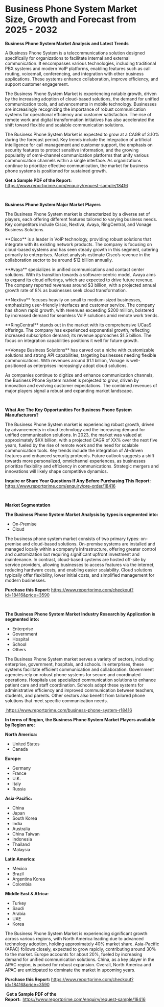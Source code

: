 <p><h1>Business Phone System Market Size, Growth and Forecast from 2025 - 2032</h1></p><p><strong>Business Phone System Market Analysis and Latest Trends</strong></p>
<p><p>A Business Phone System is a telecommunications solution designed specifically for organizations to facilitate internal and external communication. It encompasses various technologies, including traditional PBX systems and modern VoIP platforms, enabling features such as call routing, voicemail, conferencing, and integration with other business applications. These systems enhance collaboration, improve efficiency, and support customer engagement.</p><p>The Business Phone System Market is experiencing notable growth, driven by the increasing adoption of cloud-based solutions, the demand for unified communication tools, and advancements in mobile technology. Businesses are increasingly recognizing the importance of robust communication systems for operational efficiency and customer satisfaction. The rise of remote work and digital transformation initiatives has also accelerated the shift toward flexible and scalable communication solutions.</p><p>The Business Phone System Market is expected to grow at a CAGR of 3.10% during the forecast period. Key trends include the integration of artificial intelligence for call management and customer support, the emphasis on security features to protect sensitive information, and the growing popularity of omni-channel communication platforms that unify various communication channels within a single interface. As organizations continue to prioritize effective communication, the market for business phone systems is positioned for sustained growth.</p></p>
<p><strong>Get a Sample PDF of the Report:&nbsp;</strong> <a href="https://www.reportprime.com/enquiry/request-sample/18416?utm_campaign=4532&utm_medium=2&utm_source=Github&utm_content=ia&utm_term=17052025&utm_id=business-phone-system">https://www.reportprime.com/enquiry/request-sample/18416</a></p>
<p>&nbsp;</p>
<p><strong>Business Phone System Major Market Players</strong></p>
<p><p>The Business Phone System market is characterized by a diverse set of players, each offering different features tailored to varying business needs. Key competitors include Cisco, Nextiva, Avaya, RingCentral, and Vonage Business Solutions. </p><p>**Cisco** is a leader in VoIP technology, providing robust solutions that integrate with its existing network products. The company is focusing on cloud-based systems and has seen steady growth in this segment, catering primarily to enterprises. Market analysts estimate Cisco’s revenue in the collaboration sector to be around $12 billion annually.</p><p>**Avaya** specializes in unified communications and contact center solutions. With its transition towards a software-centric model, Avaya aims to expand its cloud offerings, which are expected to drive future revenue. The company reported revenues around $3 billion, with a projected annual growth rate of 8% as businesses seek cloud transformation.</p><p>**Nextiva** focuses heavily on small to medium-sized businesses, emphasizing user-friendly interfaces and customer service. The company has shown rapid growth, with revenues exceeding $200 million, bolstered by increased demand for seamless VoIP solutions amid remote work trends.</p><p>**RingCentral** stands out in the market with its comprehensive UCaaS offerings. The company has experienced exponential growth, reflecting increased subscription demand; its revenue approaches $1.5 billion. The focus on integration capabilities positions it well for future growth.</p><p>**Vonage Business Solutions** has carved out a niche with customizable solutions and strong API capabilities, targeting businesses needing flexible communications. With revenues around $1.1 billion, Vonage is well-positioned as enterprises increasingly adopt cloud solutions.</p><p>As companies continue to digitize and enhance communication channels, the Business Phone System market is projected to grow, driven by innovation and evolving customer expectations. The combined revenues of major players signal a robust and expanding market landscape.</p></p>
<p>&nbsp;</p>
<p><strong>What Are The Key Opportunities For Business Phone System Manufacturers?</strong></p>
<p><p>The Business Phone System market is experiencing robust growth, driven by advancements in cloud technology and the increasing demand for unified communication solutions. In 2023, the market was valued at approximately $XX billion, with a projected CAGR of XX% over the next five years, fueled by the rise of remote work and the need for scalable communication tools. Key trends include the integration of AI-driven features and enhanced security protocols. Future outlook suggests a shift towards more personalized, omnichannel experiences, as businesses prioritize flexibility and efficiency in communications. Strategic mergers and innovations will likely shape competitive dynamics.</p></p>
<p><strong>Inquire or Share Your Questions If Any Before Purchasing This Report:</strong> <a href="https://www.reportprime.com/enquiry/pre-order/18416?utm_campaign=4532&utm_medium=2&utm_source=Github&utm_content=ia&utm_term=17052025&utm_id=business-phone-system">https://www.reportprime.com/enquiry/pre-order/18416</a></p>
<p>&nbsp;</p>
<p><strong>Market Segmentation</strong></p>
<p><strong>The Business Phone System Market Analysis by types is segmented into:</strong></p>
<p><ul><li>On-Premise</li><li>Cloud</li></ul></p>
<p><p>The business phone system market consists of two primary types: on-premise and cloud-based solutions. On-premise systems are installed and managed locally within a company’s infrastructure, offering greater control and customization but requiring significant upfront investment and maintenance. In contrast, cloud-based systems are hosted off-site by service providers, allowing businesses to access features via the internet, reducing hardware costs, and enabling easier scalability. Cloud solutions typically offer flexibility, lower initial costs, and simplified management for modern businesses.</p></p>
<p><strong>Purchase this Report:&nbsp;</strong><a href="https://www.reportprime.com/checkout?id=18416&price=3590&utm_campaign=4532&utm_medium=2&utm_source=Github&utm_content=ia&utm_term=17052025&utm_id=business-phone-system">https://www.reportprime.com/checkout?id=18416&price=3590</a></p>
<p>&nbsp;</p>
<p><strong>The Business Phone System Market Industry Research by Application is segmented into:</strong></p>
<p><ul><li>Enterprise</li><li>Government</li><li>Hospital</li><li>School</li><li>Others</li></ul></p>
<p><p>The Business Phone System market serves a variety of sectors, including enterprise, government, hospitals, and schools. In enterprises, these systems facilitate efficient communication and collaboration. Government agencies rely on robust phone systems for secure and coordinated operations. Hospitals use specialized communication solutions to enhance patient care and staff coordination. Schools adopt these systems for administrative efficiency and improved communication between teachers, students, and parents. Other sectors also benefit from tailored phone solutions that meet specific communication needs.</p></p>
<p><a href="https://www.reportprime.com/business-phone-system-r18416?utm_campaign=4532&utm_medium=2&utm_source=Github&utm_content=ia&utm_term=17052025&utm_id=business-phone-system">&nbsp;https://www.reportprime.com/business-phone-system-r18416</a></p>
<p><strong>In terms of Region, the Business Phone System Market Players available by Region are:</strong></p>
<p>
    <p> <strong> North America: </strong>
        <ul>
            <li>United States</li>
            <li>Canada</li>
        </ul>
        </p> 
    <p> <strong> Europe: </strong>
        <ul>
            <li>Germany</li>
            <li>France</li>
            <li>U.K.</li>
            <li>Italy</li>
            <li>Russia</li>
        </ul>
        </p> 
    <p> <strong> Asia-Pacific: </strong>
        <ul>
            <li>China</li>
            <li>Japan</li>
            <li>South Korea</li>
            <li>India</li>
            <li>Australia</li>
            <li>China Taiwan</li>
            <li>Indonesia</li>
            <li>Thailand</li>
            <li>Malaysia</li>
        </ul>
        </p> 
    <p> <strong> Latin America: </strong>
        <ul>
            <li>Mexico</li>
            <li>Brazil</li>
            <li>Argentina Korea</li>
            <li>Colombia</li>
        </ul>
        </p> 
    <p> <strong> Middle East & Africa: </strong>
        <ul>
            <li>Turkey</li>
            <li>Saudi</li>
            <li>Arabia</li>
            <li>UAE</li>
            <li>Korea</li>
        </ul>
    </p>
    </p>
<p><p>The Business Phone System Market is experiencing significant growth across various regions, with North America leading due to advanced technology adoption, holding approximately 40% market share. Asia-Pacific (APAC) follows closely, expected to grow rapidly, contributing around 30% to the market. Europe accounts for about 20%, fueled by increasing demand for unified communication solutions. China, as a key player in the APAC region, is poised for robust expansion. Overall, North America and APAC are anticipated to dominate the market in upcoming years.</p></p>
<p><strong>Purchase this Report: </strong><a href="https://www.reportprime.com/checkout?id=18416&price=3590&utm_campaign=4532&utm_medium=2&utm_source=Github&utm_content=ia&utm_term=17052025&utm_id=business-phone-system">https://www.reportprime.com/checkout?id=18416&price=3590</a></p>
<p>&nbsp;<strong>Get a Sample PDF of the Report:&nbsp;&nbsp;</strong><a href="https://www.reportprime.com/enquiry/request-sample/18416?utm_campaign=4532&utm_medium=2&utm_source=Github&utm_content=ia&utm_term=17052025&utm_id=business-phone-system">https://www.reportprime.com/enquiry/request-sample/18416</a></p>
<p><strong></strong></p>
<p><p></p><p></p><p></p></p>
